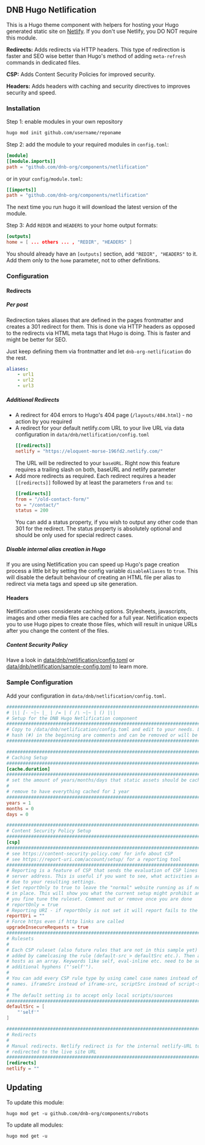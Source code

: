 ## DNB Hugo Netlification

This is a Hugo theme component with helpers for hosting your Hugo generated static site on [Netlify](https://www.netlify.com/). If you don't use Netlify, you DO NOT require this module.

**Redirects:** Adds redirects via HTTP headers. This type of redirection is faster and SEO wise better than Hugo's method of adding `meta-refresh` commands in dedicated files. 

**CSP:** Adds Content Security Policies for improved security.

**Headers:** Adds headers with caching and security directives to improves security and speed. 

### Installation

Step 1: enable modules in your own repository

```bash
hugo mod init github.com/username/reponame
```

Step 2: add the module to your required modules in `config.toml`:

```toml
[module]
[[module.imports]]
path = "github.com/dnb-org/components/netlification"
```

or in your `config/module.toml`:

```toml
[[imports]]
path = "github.com/dnb-org/components/netlification"
```

The next time you run hugo it will download the latest version of the module.

Step 3: Add `REDIR` and `HEADERS` to your home output formats:

```toml
[outputs]
home = [ ... others ... , "REDIR", "HEADERS" ]
```

You should already have an `[outputs]` section, add `"REDIR", "HEADERS"` to it. Add them only to the `home` parameter, not to other definitions.

### Configuration

#### Redirects

##### Per post

Redirection takes aliases that are defined in the pages frontmatter and creates a 301 redirect for them. This is done via HTTP headers as opposed to the redirects via HTML meta tags that Hugo is doing. This is faster and might be better for SEO.

Just keep defining them via frontmatter and let `dnb-org-netlification` do the rest. 

```yaml
aliases:
    - url1
    - url2
    - url3
```

##### Additional Redirects

- A redirect for 404 errors to Hugo's 404 page (`/layouts/404.html`) - no action by you required
- A redirect for your default netlify.com URL to your live URL via data configuration in `data/dnb/netlification/config.toml`
  ```toml
  [[redirects]]
  netlify = "https://eloquent-morse-196fd2.netlify.com/"
  ```
  The URL will be redirected to your `baseURL`.
  Right now this feature requires a trailing slash on both, baseURL and netlify parameter
- Add more redirects as required. Each redirect requires a header `[[redirects]]` followed by at least the parameters `from` and `to`:
  ```toml
  [[redirects]]
  from = "/old-contact-form/"
  to = "/contact/"
  status = 200
  ```
  You can add a status property, if you wish to output any other code than 301 for the redirect. The status property is absolutely optional and should be only used for special redirect cases.

##### Disable internal alias creation in Hugo

If you are using Netlification you can speed up Hugo's page creation process a little bit by setting the config variable `disableAliases` to `true`. This will disable the default behaviour of creating an HTML file per alias to redirect via meta tags and speed up site generation. 

#### Headers

Netlification uses considerate caching options. Stylesheets, javascripts, images and other media files are cached for a full year. Netlification expects you to use Hugo pipes to create those files, which will result in unique URLs after you change the content of the files. 

##### Content Security Policy

Have a look in [data/dnb/netlification/config.toml](https://github.com/dnb-org/components/blob/main/netlification/data/dnb/netlification/config.toml) or [data/dnb/netlification/sample-config.toml](https://github.com/dnb-org/components/blob/main/netlification/data/dnb/netlification/sample-config.toml) to learn more. 

### Sample Configuration

Add your configuration in `data/dnb/netlification/config.toml`. 

```toml
################################################################################
# |\| [- ~|~ |_ | /= | ( /\ ~|~ | () |\|
# Setup for the DNB Hugo Netlification component
################################################################################
# Copy to /data/dnb/netlification/config.toml and edit to your needs. Lines with 
# hash (#) in the beginning are comments and can be removed or will be ignored.
################################################################################

################################################################################
# Caching Setup
################################################################################
[cache.duration]
################################################################################
# set the amount of years/months/days that static assets should be cached for
#
# remove to have everything cached for 1 year
################################################################################
years = 1
months = 0
days = 0

################################################################################
# Content Security Policy Setup
################################################################################
[csp]
################################################################################
# see https://content-security-policy.com/ for info about CSP
# see https://report-uri.com/account/setup/ for a reporting tool
################################################################################
# Reporting is a feature of CSP that sends the evaluation of CSP lines to a
# server address. This is useful if you want to see, what activities are blocked
# due to your resulting settings.
# Set reportOnly to true to leave the "normal" website running as if no CSP is
# in place. This will show you what the current setup might prohibit and lets
# you fine tune the ruleset. Comment out or remove once you are done
# reportOnly = true
# Reporting URI - if reportOnly is not set it will report fails to the URI
reportUri = ""
# Force https even if http links are called
upgradeInsecureRequests = true
################################################################################
# Rulesets
#
# Each CSP ruleset (also future rules that are not in this sample yet) can be
# added by camelcasing the rule (default-src > defaultSrc etc.). Then add the
# hosts as an array. Keywords like self, eval-inline etc. need to be set in
# additional hyphens ("'self'").
#
# You can add every CSP rule type by using camel case names instead of dashed
# names. iframeSrc instead of iframe-src, scriptSrc instead of script-src etc.
#
# The default setting is to accept only local scripts/sources
################################################################################
defaultSrc = [
    "'self'"
]

################################################################################
# Redirects
# 
# Manual redirects. Netlify redirect is for the internal netlify-URL to be 
# redirected to the live site URL
################################################################################
[redirects]
netlify = ""
```

## Updating

To update this module:

```shell
hugo mod get -u github.com/dnb-org/components/robots
```

To update all modules:

```shell
hugo mod get -u
```
